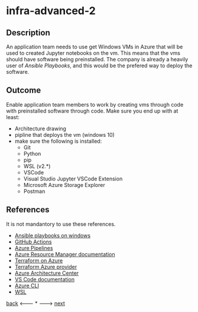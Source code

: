 # infra-advanced-2
## Description

An application team needs to use get Windows VMs in Azure that will be used to created Jupyter notebooks on the vm. This means that the vms should have software being preinstalled. The company is already a heavily user of *Ansible Playbooks*, and this would be the prefered way to deploy the software.

## Outcome

Enable application team members to work by creating vms through code with preinstalled software through code. Make sure you end up with at least:
  
- Architecture drawing
- pipline that deploys the vm (windows 10)
- make sure the following is installed:
  - Git
  - Python
  - pip
  - WSL (v2.*)
  - VSCode
  - Visual Studio Jupyter VSCode Extension
  - Microsoft Azure Storage Explorer
  - Postman

## References

It is not mandantory to use these references.

- [Ansible playbooks on windows](https://docs.ansible.com/ansible/latest/user_guide/windows_usage.html)
- [GitHub Actions](https://docs.github.com/en/actions)
- [Azure Pipelines](https://docs.microsoft.com/en-us/azure/devops/pipelines/get-started/what-is-azure-pipelines?view=azure-devops)
- [Azure Resource Manager documentation](https://docs.microsoft.com/en-us/azure/azure-resource-manager/)
- [Terraform on Azure](https://docs.microsoft.com/en-gb/azure/developer/terraform/)
- [Terraform Azure provider](https://registry.terraform.io/providers/hashicorp/azurerm/latest/docs)
- [Azure Architecture Center](https://docs.microsoft.com/en-us/azure/architecture/)
- [VS Code documentation](https://code.visualstudio.com/Docs)
- [Azure CLI](https://docs.microsoft.com/en-us/cli/azure/reference-index?view=azure-cli-latest)
- [WSL](https://docs.microsoft.com/en-us/windows/wsl/about)

[back](./infra-advanced-1.md) <--- * ---> [next](./infra-advanced-2.md)